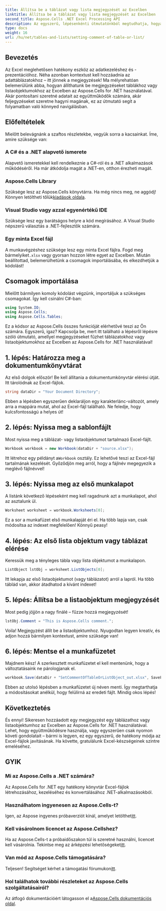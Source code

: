 ```yaml
---
title: Állítsa be a táblázat vagy lista megjegyzését az Excelben
linktitle: Állítsa be a táblázat vagy lista megjegyzését az Excelben
second_title: Aspose.Cells .NET Excel Processing API
description: Az egyszerű, lépésenkénti útmutatónkból megtudhatja, hogyan állíthat be megjegyzéseket a táblázatokhoz az Excelben az Aspose.Cells for .NET használatával.
type: docs
weight: 16
url: /hu/net/tables-and-lists/setting-comment-of-table-or-list/
---
```

## Bevezetés
Az Excel meglehetősen hatékony eszköz az adatkezeléshez és -prezentációhoz. Néha azonban kontextust kell hozzáadnia az adattáblázatokhoz – itt jönnek a megjegyzések! Ma mélyrehatóan belemerülünk abba, hogyan állíthatunk be megjegyzéseket táblákhoz vagy listaobjektumokhoz az Excelben az Aspose.Cells for .NET használatával. Akár pontosítani szeretné adatait az együttműködők számára, akár feljegyzéseket szeretne hagyni magának, ez az útmutató segít a folyamatban való könnyed navigálásban.
## Előfeltételek
Mielőtt belevágnánk a szaftos részletekbe, vegyük sorra a kacsainkat. Íme, amire szüksége van:
### A C# és a .NET alapvető ismerete
Alapvető ismeretekkel kell rendelkeznie a C#-ról és a .NET alkalmazások működéséről. Ha már átkódolja magát a .NET-en, otthon érezheti magát.
### Aspose.Cells Library
 Szüksége lesz az Aspose.Cells könyvtárra. Ha még nincs meg, ne aggódj! Könnyen letöltheti tőlük[kiadások oldala](https://releases.aspose.com/cells/net/).
### Visual Studio vagy azzal egyenértékű IDE
Szüksége lesz egy barátságos helyre a kód megírásához. A Visual Studio népszerű választás a .NET-fejlesztők számára.
### Egy minta Excel fájl
 A munkavégzéshez szüksége lesz egy minta Excel fájlra. Fogd meg bármelyiket`.xlsx` vagy gyorsan hozzon létre egyet az Excelben.
Miután beállítottad, belemerülhetünk a csomagok importálásába, és elkezdhetjük a kódolást!
## Csomagok importálása
Mielőtt bármilyen komoly kódolást végzünk, importáljuk a szükséges csomagokat. Így kell csinálni C#-ban:
```csharp
using System.IO;
using Aspose.Cells;
using Aspose.Cells.Tables;
```
Ez a kódsor az Aspose.Cells összes funkcióját elérhetővé teszi az Ön számára. Egyszerű, igaz?
Kapcsolja be, mert itt található a lépésről lépésre szóló útmutató, amellyel megjegyzéseket fűzhet táblázatokhoz vagy listaobjektumokhoz az Excelben az Aspose.Cells for .NET használatával!
## 1. lépés: Határozza meg a dokumentumkönyvtárat
Az első dolgok először! Be kell állítania a dokumentumkönyvtár elérési útját. Itt tárolódnak az Excel-fájlok.
```csharp
string dataDir = "Your Document Directory";
```
Ebben a lépésben egyszerűen deklaráljon egy karakterlánc-változót, amely arra a mappára mutat, ahol az Excel-fájl található. Ne feledje, hogy kulcsfontosságú a helyes út!
## 2. lépés: Nyissa meg a sablonfájlt
Most nyissa meg a táblázat- vagy listaobjektumot tartalmazó Excel-fájlt.
```csharp
Workbook workbook = new Workbook(dataDir + "source.xlsx");
```
 Itt létrehoz egy példányt a`Workbook` osztály. Ez lehetővé teszi az Excel-fájl tartalmának kezelését. Győződjön meg arról, hogy a fájlnév megegyezik a meglévő fájlnévvel!
## 3. lépés: Nyissa meg az első munkalapot
A listánk következő lépéseként meg kell ragadnunk azt a munkalapot, ahol az asztalunk ül.
```csharp
Worksheet worksheet = workbook.Worksheets[0];
```
Ez a sor a munkafüzet első munkalapját éri el. Ha több lapja van, csak módosítsa az indexet megfelelően! Könnyű peasy!
## 4. lépés: Az első lista objektum vagy táblázat elérése
Keressük meg a tényleges tábla vagy lista objektumot a munkalapon.
```csharp
ListObject lstObj = worksheet.ListObjects[0];
```
Itt lekapja az első listaobjektumot (vagy táblázatot) arról a lapról. Ha több táblád van, akkor átadhatod a kívánt indexet!
## 5. lépés: Állítsa be a listaobjektum megjegyzését
Most pedig jöjjön a nagy finálé – fűzze hozzá megjegyzését!
```csharp
lstObj.Comment = "This is Aspose.Cells comment.";
```
Voila! Megjegyzést állít be a listaobjektumhoz. Nyugodtan legyen kreatív, és adjon hozzá bármilyen kontextust, amire szüksége van!
## 6. lépés: Mentse el a munkafüzetet
Majdnem kész! A szerkesztett munkafüzetet el kell mentenünk, hogy a változtatásaink ne párologjanak el.
```csharp
workbook.Save(dataDir + "SetCommentOfTableOrListObject_out.xlsx", SaveFormat.Xlsx);
```
Ebben az utolsó lépésben a munkafüzetet új néven menti. Így megtarthatja a módosításokat anélkül, hogy felülírná az eredeti fájlt. Mindig okos lépés!
## Következtetés
És ennyi! Sikeresen hozzáadott egy megjegyzést egy táblázathoz vagy listaobjektumhoz az Excelben az Aspose.Cells for .NET használatával. Lehet, hogy együttműködésre használja, vagy egyszerűen csak nyomon követi gondolatait – bármi is legyen, ez egy egyszerű, de hatékony módja az Excel-fájlok javításának. Ha követte, gratulálunk Excel-készségeinek szintre emeléséhez.
## GYIK
### Mi az Aspose.Cells a .NET számára?  
Az Aspose.Cells for .NET egy hatékony könyvtár Excel-fájlok létrehozásához, kezeléséhez és konvertálásához .NET-alkalmazásokból.
### Használhatom ingyenesen az Aspose.Cells-t?  
 Igen, az Aspose ingyenes próbaverziót kínál, amelyet letölthet[itt](https://releases.aspose.com/).
### Kell vásárolnom licencet az Aspose.Cellshez?  
 Ha az Aspose.Cells-t a próbaidőszakon túl is szeretné használni, licencet kell vásárolnia. Tekintse meg az árképzési lehetőségeket[itt](https://purchase.aspose.com/buy).
### Van mód az Aspose.Cells támogatására?  
Teljesen! Segítséget kérhet a támogatási fórumukon[itt](https://forum.aspose.com/c/cells/9).
### Hol találhatok további részleteket az Aspose.Cells szolgáltatásairól?  
 Az átfogó dokumentációért látogasson el a[Aspose.Cells dokumentációs oldal](https://reference.aspose.com/cells/net/).
